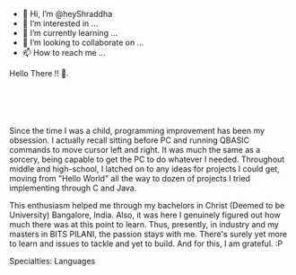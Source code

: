 - 👋 Hi, I’m @heyShraddha
- 👀 I’m interested in ...
- 🌱 I’m currently learning ...
- 💞️ I’m looking to collaborate on ...
- 📫 How to reach me ...

Hello There !! 👋<img src="https://i.pinimg.com/originals/df/ea/dd/dfeaddf703acf71277dbb1d6d81479b0.gif" width="2%" height="2%">

Since the time I was a child, programming improvement has been my obsession. I actually recall sitting before PC and running QBASIC commands to move cursor left and right. It was much the same as a sorcery, being capable to get the PC to do whatever I needed. Throughout middle and high-school, I latched on to any ideas for projects I could get, moving from "Hello World" all the way to dozen of projects I tried implementing through C and Java.

This enthusiasm helped me through my bachelors in Christ (Deemed to be University) Bangalore, India. Also, it was here I genuinely figured out how much there was at this point to learn.
Thus, presently, in industry and my masters in BITS PILANI, the passion stays with me. There's surely yet more to learn and issues to tackle and yet to build. 
And for this, I am grateful. :P

Specialties: Languages




<!---
heyShraddha/heyShraddha is a ✨ special ✨ repository because its `README.md` (this file) appears on your GitHub profile.
You can click the Preview link to take a look at your changes.
--->
